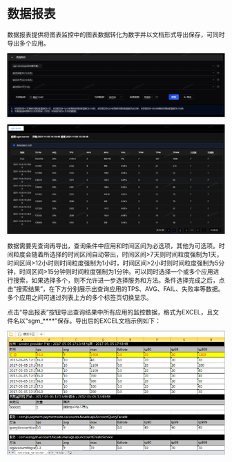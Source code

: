 # 数据报表

数据报表提供将图表监控中的图表数据转化为数字并以文档形式导出保存，可同时导出多个应用。

![](../../image/Operation-Guide/Business-Monitor/Data-Forms1.png)

![](../../image/Operation-Guide/Business-Monitor/Data-Forms2.png)

数据需要先查询再导出，查询条件中应用和时间区间为必选项，其他为可选项。时间粒度会随着所选择的时间区间自动带出，时间区间>7天则时间粒度强制为1天，时间区间>12小时则时间粒度强制为1小时，时间区间>2小时则时间粒度强制为5分钟，时间区间>15分钟则时间粒度强制为1分钟。可以同时选择一个或多个应用进行搜索，如果选择多个，则不允许进一步选择服务和方法。条件选择完成之后，点击“搜索结果”，在下方分别展示出查询应用的TPS、AVG、FAIL、失败率等数据。多个应用之间可通过列表上方的多个标签页切换显示。

点击“导出报表”按钮导出查询结果中所有应用的监控数据，格式为EXCEL，且文件名以“sgm_****”保存。导出后的EXCEL文档示例如下：

![](../../image/Operation-Guide/Business-Monitor/Data-Forms3.png)